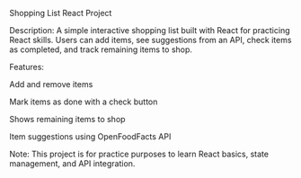 Shopping List React Project

Description:
A simple interactive shopping list built with React for practicing React skills. Users can add items, see suggestions from an API, check items as completed, and track remaining items to shop.

Features:

Add and remove items

Mark items as done with a check button

Shows remaining items to shop

Item suggestions using OpenFoodFacts API

Note:
This project is for practice purposes to learn React basics, state management, and API integration.
